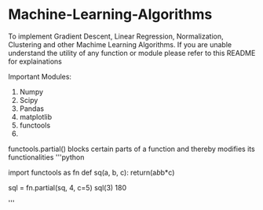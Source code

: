 # Machine-Learning-Algorithms
To implement Gradient Descent, Linear Regression, Normalization, Clustering and other Machime Learning Algorithms. 
If you are unable understand the utility of any function or module please refer to this README for explainations

Important Modules:
1. Numpy
2. Scipy
3. Pandas
4. matplotlib
5. functools
6. 

functools.partial() blocks certain parts of a function and thereby modifies its functionalities
'''python
 
import functools as fn
def sq(a, b, c):
return(a*b*b*c)

sql = fn.partial(sq, 4, c=5)
sql(3)
180

'''
